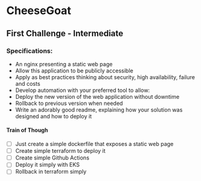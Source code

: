 # CheeseGoat

## First Challenge - Intermediate
### Specifications:
- An nginx presenting a static web page
- Allow this application to be publicly accessible
- Apply as best practices thinking about security, high availability, failure and costs
- Develop automation with your preferred tool to allow:
- Deploy the new version of the web application without downtime
- Rollback to previous version when needed
- Write an adorably good readme, explaining how your solution was designed and how to deploy it

#### Train of Though
- [ ] Just create a simple dockerfile that exposes a static web page 
- [ ] Create simple terraform to deploy it 
- [ ] Create simple Github Actions
- [ ] Deploy it simply with EKS
- [ ] Rollback in terraform simply
